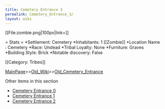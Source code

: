 ```yaml
---
title: Cemetery Entrance 3
permalink: Cemetery_Entrance_3/
layout: wiki
---
```

[[File:zombie.png|100px|link=]]

= Stats =
*Settlement: Cemetery 
*Inhabitants: 1 [[Zombie]]
*Location Name : Cemetery 
*Race: Undead 
*Tribal Loyalty: None
*Furniture: Graves  
*Building Style: Brick 
*Notable discovery: False

[[Category: Tribes]]

[MainPage](/keeperrl_wiki/ "wikilink")>>[Old_Wiki](/keeperrl_wiki/Old_Wiki "wikilink")>>[Old_Cemetery_Entrance](/keeperrl_wiki/Old_Cemetery_Entrance "wikilink")

Other items in this section
-    [Cemetery Entrance 0](/keeperrl_wiki/Cemetery_Entrance_0 "wikilink")
-    [Cemetery Entrance 1](/keeperrl_wiki/Cemetery_Entrance_1 "wikilink")
-    [Cemetery Entrance 2](/keeperrl_wiki/Cemetery_Entrance_2 "wikilink")
